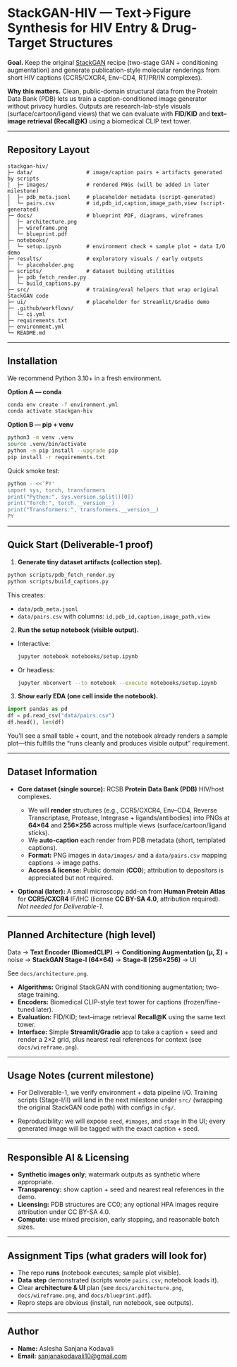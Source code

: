 # StackGAN-HIV — Text→Figure Synthesis for HIV Entry & Drug-Target Structures

**Goal.** Keep the original [StackGAN](https://github.com/hanzhanggit/StackGAN) recipe (two-stage GAN + conditioning augmentation) and generate publication-style molecular renderings from short HIV captions (CCR5/CXCR4, Env–CD4, RT/PR/IN complexes).

**Why this matters.** Clean, public-domain structural data from the Protein Data Bank (PDB) lets us train a caption-conditioned image generator without privacy hurdles. Outputs are research-lab-style visuals (surface/cartoon/ligand views) that we can evaluate with **FID/KID** and **text–image retrieval (Recall@K)** using a biomedical CLIP text tower.

---

## Repository Layout

```
stackgan-hiv/
├─ data/                 # image/caption pairs + artifacts generated by scripts
│  ├─ images/            # rendered PNGs (will be added in later milestone)
│  ├─ pdb_meta.jsonl     # placeholder metadata (script-generated)
│  └─ pairs.csv          # id,pdb_id,caption,image_path,view (script-generated)
├─ docs/                 # blueprint PDF, diagrams, wireframes
│  ├─ architecture.png
│  ├─ wireframe.png
│  └─ blueprint.pdf
├─ notebooks/
│  └─ setup.ipynb        # environment check + sample plot + data I/O demo
├─ results/              # exploratory visuals / early outputs
│  └─ placeholder.png
├─ scripts/              # dataset building utilities
│  ├─ pdb_fetch_render.py
│  └─ build_captions.py
├─ src/                  # training/eval helpers that wrap original StackGAN code
├─ ui/                   # placeholder for Streamlit/Gradio demo
├─ .github/workflows/
│  └─ ci.yml
├─ requirements.txt
├─ environment.yml
└─ README.md
```

---

## Installation

We recommend Python 3.10+ in a fresh environment.

**Option A — conda**
```bash
conda env create -f environment.yml
conda activate stackgan-hiv
```

**Option B — pip + venv**
```bash
python3 -m venv .venv
source .venv/bin/activate
python -m pip install --upgrade pip
pip install -r requirements.txt
```

Quick smoke test:
```bash
python - <<'PY'
import sys, torch, transformers
print("Python:", sys.version.split()[0])
print("Torch:", torch.__version__)
print("Transformers:", transformers.__version__)
PY
```

---

## Quick Start (Deliverable-1 proof)

1) **Generate tiny dataset artifacts (collection step).**
```bash
python scripts/pdb_fetch_render.py
python scripts/build_captions.py
```
This creates:
- `data/pdb_meta.jsonl`
- `data/pairs.csv` with columns: `id,pdb_id,caption,image_path,view`

2) **Run the setup notebook (visible output).**
- Interactive:
  ```bash
  jupyter notebook notebooks/setup.ipynb
  ```
- Or headless:
  ```bash
  jupyter nbconvert --to notebook --execute notebooks/setup.ipynb     --output notebooks/setup_executed.ipynb
  ```

3) **Show early EDA (one cell inside the notebook).**
```python
import pandas as pd
df = pd.read_csv("data/pairs.csv")
df.head(), len(df)
```

You’ll see a small table + count, and the notebook already renders a sample plot—this fulfills the “runs cleanly and produces visible output” requirement.

---

## Dataset Information

- **Core dataset (single source):** RCSB **Protein Data Bank (PDB)** HIV/host complexes.
  - We will **render** structures (e.g., CCR5/CXCR4, Env–CD4, Reverse Transcriptase, Protease, Integrase + ligands/antibodies) into PNGs at **64×64** and **256×256** across multiple views (surface/cartoon/ligand sticks).
  - We **auto-caption** each render from PDB metadata (short, templated captions).
  - **Format:** PNG images in `data/images/` and a `data/pairs.csv` mapping captions → image paths.
  - **Access & license:** Public domain (**CC0**); attribution to depositors is appreciated but not required.

- **Optional (later):** A small microscopy add-on from **Human Protein Atlas** for **CCR5/CXCR4** IF/IHC (license **CC BY-SA 4.0**, attribution required). *Not needed for Deliverable-1.*

---

## Planned Architecture (high level)

Data → **Text Encoder (BiomedCLIP)** → **Conditioning Augmentation (μ, Σ)** + noise → **StackGAN Stage-I (64×64)** → **Stage-II (256×256)** → UI

See `docs/architecture.png`.

- **Algorithms:** Original StackGAN with conditioning augmentation; two-stage training.
- **Encoders:** Biomedical CLIP-style text tower for captions (frozen/fine-tuned later).
- **Evaluation:** FID/KID; text–image retrieval **Recall@K** using the same text tower.
- **Interface:** Simple **Streamlit/Gradio** app to take a caption + seed and render a 2×2 grid, plus nearest real references for context (see `docs/wireframe.png`).

---

## Usage Notes (current milestone)

- For Deliverable-1, we verify environment + data pipeline I/O. Training scripts (Stage-I/II) will land in the next milestone under `src/` (wrapping the original StackGAN code path) with configs in `cfg/`.

- Reproducibility: we will expose `seed`, `#images`, and `stage` in the UI; every generated image will be tagged with the exact caption + seed.

---

## Responsible AI & Licensing

- **Synthetic images only**; watermark outputs as synthetic where appropriate.
- **Transparency:** show caption + seed and nearest real references in the demo.
- **Licensing:** PDB structures are CC0; any optional HPA images require attribution under CC BY-SA 4.0.
- **Compute:** use mixed precision, early stopping, and reasonable batch sizes.

---

## Assignment Tips (what graders will look for)

- The repo **runs** (notebook executes; sample plot visible).
- **Data step** demonstrated (scripts wrote `pairs.csv`; notebook loads it).
- Clear **architecture & UI** plan (see `docs/architecture.png`, `docs/wireframe.png`, and `docs/blueprint.pdf`).
- Repro steps are obvious (install, run notebook, see outputs).

---

## Author

- **Name:** Aslesha Sanjana Kodavali  
- **Email:** sanjanakodavali10@gmail.com

